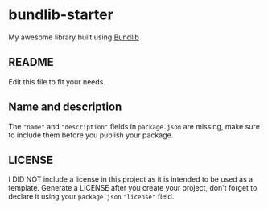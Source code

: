 # bundlib-starter

My awesome library built using [Bundlib](https://github.com/manferlo81/bundlib)

## README

Edit this file to fit your needs.

## Name and description

The `"name"` and `"description"` fields in `package.json` are missing, make sure to include them before you publish your package.

## LICENSE

I DID NOT include a license in this project as it is intended to be used as a template. Generate a LICENSE after you create your project, don't forget to declare it using your `package.json` `"license"` field.
